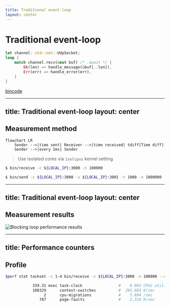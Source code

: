 ```yaml
---
title: Traditional event-loop
layout: center
---
```


# Traditional event-loop

```rust
let channel: std::net::UdpSocket;
loop {
    match channel.recv(&mut buf) /* .await */ {
        Ok(len) => handle_message(&buf[..len]),
        Err(err) => handle_error(err),
    }
}
```

[bincode](https://docs.rs/bincode/latest/bincode/)

<!--
Спочатку зробимо традиційний застосунок який обробляє події

Це може бути синхронне чи асинхронне очікування, 
ми використовуємо синхронне оскільки воно буде скоріш за все швидше

У нас  є цикл де ми отримуємо та обробляємо події
Нас більше цікавить отримання за темою

Тут хочу нашадати наші повідомлення передаються через UDP, тому в нас немає гарантії послідовності а також цілісності. 
Тому всі повідомлення у нас будут меньше MTU
-->

---
title: Traditional event-loop
layout: center
---

## Measurement method

<p>

```mermaid
flowchart LR
    Sender -->|time sent| Receiver -->|time received| tdiff[Time diff]
    Sender -->|every 1ms| Sender
```

</p>

> Use isolated cores via `isolcpus` kernel setting

```sh
$ bin/receive -c ${LOCAL_IP}:3000 -n 100000
```

```sh
$ bin/send -c ${LOCAL_IP}:3000 -s ${LOCAL_IP}:3001 -t 1000 -n 1000000
```

<!--
Дуже коротко
-->

---
title: Traditional event-loop
layout: center
---

## Measurement results

![Blocking loop performance results](static/1_blocking.png)

---
title: Performance counters
---

## Profile

```sh
$perf stat taskset -c 1-4 bin/receive -c ${LOCAL_IP}:3000 -n 100000 --core 1
```

```sh
            339.31 msec task-clock                #    0.003 CPUs utilized          
            100329      context-switches          #  295.683 K/sec                  
                 2      cpu-migrations            #    5.894 /sec                   
               787      page-faults               #    2.319 K/sec                  
```
